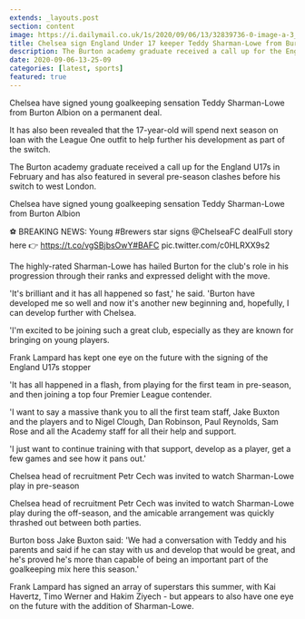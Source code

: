 ```yaml
---
extends: _layouts.post
section: content
image: https://i.dailymail.co.uk/1s/2020/09/06/13/32839736-0-image-a-3_1599394817051.jpg 
title: Chelsea sign England Under 17 keeper Teddy Sharman-Lowe from Burton Albion 
description: The Burton academy graduate received a call up for the England U17s in February and has also featured in several pre-season clashes before his switch to west London. 
date: 2020-09-06-13-25-09 
categories: [latest, sports] 
featured: true 
--- 
```

Chelsea have signed young goalkeeping sensation Teddy Sharman-Lowe from Burton Albion on a permanent deal.

It has also been revealed that the 17-year-old will spend next season on loan with the League One outfit to help further his development as part of the switch.

The Burton academy graduate received a call up for the England U17s in February and has also featured in several pre-season clashes before his switch to west London. 

Chelsea have signed young goalkeeping sensation Teddy Sharman-Lowe from Burton Albion

⚽️ BREAKING NEWS: Young #Brewers star signs @ChelseaFC dealFull story here 👉 https://t.co/vgSBjbsOwY#BAFC pic.twitter.com/c0HLRXX9s2

The highly-rated Sharman-Lowe has hailed Burton for the club's role in his progression through their ranks and expressed delight with the move.

'It's brilliant and it has all happened so fast,' he said. 'Burton have developed me so well and now it's another new beginning and, hopefully, I can develop further with Chelsea.

'I'm excited to be joining such a great club, especially as they are known for bringing on young players.

Frank Lampard has kept one eye on the future with the signing of the England U17s stopper

'It has all happened in a flash, from playing for the first team in pre-season, and then joining a top four Premier League contender.

'I want to say a massive thank you to all the first team staff, Jake Buxton and the players and to Nigel Clough, Dan Robinson, Paul Reynolds, Sam Rose and all the Academy staff for all their help and support.

'I just want to continue training with that support, develop as a player, get a few games and see how it pans out.'

Chelsea head of recruitment Petr Cech was invited to watch Sharman-Lowe play in pre-season

Chelsea head of recruitment Petr Cech was invited to watch Sharman-Lowe play during the off-season, and the amicable arrangement was quickly thrashed out between both parties. 

Burton boss Jake Buxton said: 'We had a conversation with Teddy and his parents and said if he can stay with us and develop that would be great, and he's proved he's more than capable of being an important part of the goalkeeping mix here this season.' 

Frank Lampard has signed an array of superstars this summer, with Kai Havertz, Timo Werner and Hakim Ziyech - but appears to also have one eye on the future with the addition of Sharman-Lowe.

